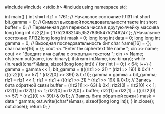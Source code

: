 #include <iostream>
#include <stdio.h>
#include <fstream>
using namespace std;

int main()
{
    int short rlz1 = 1761;  // Начальное состояние РЛЗ1
    int short bit_gamma = 0;          // Символ выходной последовательности такте
    int short buffer = 0;             // Переменная для переноса числа в другую ячейку массива
    long long int rlz2[2] = { 17523682145,652783654752146247 };   //Начальное состояние РЛЗ2
    long long int mask = 0;
    long long int data = 0;
    long long int gamma = 0;              // Выходная последовательность бит
    char Name[16] = {};
    char name[16] = {};
    cout << "Enter the ciphertext file name ";
    cin >> name;
    cout << "Введите имя файла c открытым текстом ";
    cin >> Name;
    ofstream out(name, ios::binary);
    ifstream in(Name, ios::binary);
    while (in.read((char*)&data, sizeof(long long int))) {
                for (int i = 0; i < 64; i++) {
                    gamma = gamma << 1;
                    bit_gamma = ((((rlz1 >> 21) ^ (rlz1 >> 19)) & 0x1) ^ (((rlz2[0] >> 57) ^ (rlz2[0] >> 39)) & 0x1));
                    gamma = gamma + bit_gamma;
                    rlz1 = rlz1 << 1;
                    rlz1 = rlz1 + (((rlz1 >> 21) ^ (rlz1 >> 19)) & 0x1);   // Запись бита обратной связи
                    buffer = (rlz2[1] >> 63) & 0x1;
                    rlz2[0] = rlz2[0] << 1;
                    rlz2[1] = rlz2[1] << 1;
                    rlz2[0] = rlz2[0] + buffer;
                    rlz2[1] = rlz2[1] + (((rlz2[0] >> 57) ^ (rlz2[0] >> 39)) & 0x1);   // Запись бита обратной связи
                }
                mask = data ^ gamma;
                out.write((char*)&mask, sizeof(long long int));
    }
    in.close();
    out.close();
    return 0;
}
